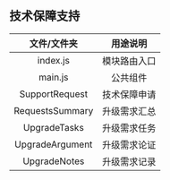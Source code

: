 ## 技术保障支持

| 文件/文件夹 | 用途说明 |
| :------: | :------:    |
| index.js | 模块路由入口  |
| main.js  | 公共组件     |
| SupportRequest | 技术保障申请 |
| RequestsSummary | 升级需求汇总 |
| UpgradeTasks | 升级需求任务 |
| UpgradeArgument | 升级需求论证 |
| UpgradeNotes| 升级需求记录 |
